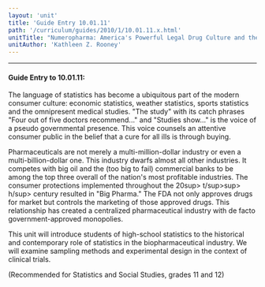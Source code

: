 ```yaml
---
layout: 'unit'
title: 'Guide Entry 10.01.11'
path: '/curriculum/guides/2010/1/10.01.11.x.html'
unitTitle: "Numeropharma: America's Powerful Legal Drug Culture and the Math Behind It"
unitAuthor: 'Kathleen Z. Rooney'
---
```


<body>
<hr/>
 <h4>
  Guide Entry to 10.01.11:
 </h4>
 <p>
  The language of statistics has become a ubiquitous part of the modern consumer culture: economic statistics, weather statistics, sports statistics and the omnipresent medical studies. "The study" with its catch phrases "Four out of five doctors recommend..." and "Studies show…" is the voice of a pseudo governmental presence. This voice counsels an attentive consumer public in the belief that a cure for all ills is through buying.
 </p>
<p>
  Pharmaceuticals are not merely a multi-million-dollar industry or even a multi-billion-dollar one. This industry dwarfs almost all other industries. It competes with big oil and the (too big to fail) commercial banks to be among the top three overall of the nation's most profitable industries. The consumer protections implemented throughout the 20sup&gt; t/sup&gt;sup&gt; h/sup&gt; century resulted in "Big Pharma." The FDA not only approves drugs for market but controls the marketing of those approved drugs. This relationship has created a centralized pharmaceutical industry with de facto government-approved monopolies.
 </p>
<p>
  This unit will introduce students of high-school statistics to the historical and contemporary role of statistics in the biopharmaceutical industry. We will examine sampling methods and experimental design in the context of clinical trials.
 </p>
<p>
  (Recommended for Statistics and Social Studies, grades 11 and 12)
 </p>

</body>
